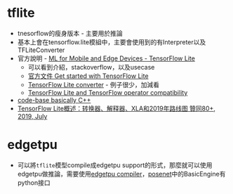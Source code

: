 # tflite
* tnesorflow的瘦身版本 - 主要用於推論
* 基本上會在tensorflow.lite模組中，主要會使用到的有Interpreter以及TFLiteConverter
* 官方說明 - [ML for Mobile and Edge Devices - TensorFlow Lite](https://www.tensorflow.org/lite?hl=zh-cn)
  * 可以看到介紹，stackoverflow，以及usecase
  * [官方文件 Get started with TensorFlow Lite](https://www.tensorflow.org/lite/guide/get_started)
  * [TensorFlow Lite converter](https://www.tensorflow.org/lite/convert) - 例子很少，加減看
  * [TensorFlow Lite and TensorFlow operator compatibility](https://www.tensorflow.org/lite/guide/ops_compatibility)
* [code-base basically C++](https://github.com/tensorflow/tensorflow/tree/master/tensorflow/lite)
* [TensorFlow Lite概述：转换器、解释器、XLA和2019年路线图 贊同80+, 2019, July](https://zhuanlan.zhihu.com/p/74085789)

# edgetpu
* 可以將`tflite`模型compile成edgetpu support的形式，那麼就可以使用edgetpu做推論，需要使用[edgetpu compiler](https://coral.ai/docs/edgetpu/compiler/)，[posenet](https://github.com/google-coral/project-posenet)中的BasicEngine有python接口